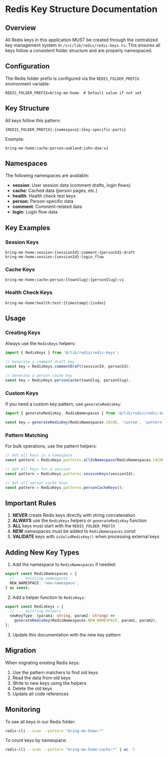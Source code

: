 # Redis Key Structure Documentation

## Overview

All Redis keys in this application MUST be created through the centralized key management system in `/src/lib/redis/redis-keys.ts`. This ensures all keys follow a consistent folder structure and are properly namespaced.

## Configuration

The Redis folder prefix is configured via the `REDIS_FOLDER_PREFIX` environment variable:

```env
REDIS_FOLDER_PREFIX=bring-me-home  # Default value if not set
```

## Key Structure

All keys follow this pattern:
```
{REDIS_FOLDER_PREFIX}:{namespace}:{key-specific-parts}
```

Example:
```
bring-me-home:cache:person:oakland:john-doe:v1
```

## Namespaces

The following namespaces are available:

- **session**: User session data (comment drafts, login flows)
- **cache**: Cached data (person pages, etc.)
- **health**: Health check test keys
- **person**: Person-specific data
- **comment**: Comment-related data
- **login**: Login flow data

## Key Examples

### Session Keys
```
bring-me-home:session:{sessionId}:comment:{personId}:draft
bring-me-home:session:{sessionId}:login_flow
```

### Cache Keys
```
bring-me-home:cache:person:{townSlug}:{personSlug}:v1
```

### Health Check Keys
```
bring-me-home:health:test:{timestamp}:{index}
```

## Usage

### Creating Keys

Always use the `RedisKeys` helpers:

```typescript
import { RedisKeys } from '@/lib/redis/redis-keys';

// Generate a comment draft key
const key = RedisKeys.commentDraft(sessionId, personId);

// Generate a person cache key
const key = RedisKeys.personCache(townSlug, personSlug);
```

### Custom Keys

If you need a custom key pattern, use `generateRedisKey`:

```typescript
import { generateRedisKey, RedisNamespaces } from '@/lib/redis/redis-keys';

const key = generateRedisKey(RedisNamespaces.CACHE, 'custom', 'pattern', id);
```

### Pattern Matching

For bulk operations, use the pattern helpers:

```typescript
// Get all keys in a namespace
const pattern = RedisKeys.patterns.allInNamespace(RedisNamespaces.CACHE);

// Get all keys for a session
const pattern = RedisKeys.patterns.sessionKeys(sessionId);

// Get all person cache keys
const pattern = RedisKeys.patterns.personCacheKeys();
```

## Important Rules

1. **NEVER** create Redis keys directly with string concatenation
2. **ALWAYS** use the `RedisKeys` helpers or `generateRedisKey` function
3. **ALL** keys must start with the `REDIS_FOLDER_PREFIX`
4. **NEW** namespaces must be added to `RedisNamespaces` const
5. **VALIDATE** keys with `isValidRedisKey()` when processing external keys

## Adding New Key Types

1. Add the namespace to `RedisNamespaces` if needed:
```typescript
export const RedisNamespaces = {
  // ... existing namespaces
  NEW_NAMESPACE: 'new-namespace',
} as const;
```

2. Add a helper function to `RedisKeys`:
```typescript
export const RedisKeys = {
  // ... existing helpers
  newKeyType: (param1: string, param2: string) => 
    generateRedisKey(RedisNamespaces.NEW_NAMESPACE, param1, param2),
};
```

3. Update this documentation with the new key pattern

## Migration

When migrating existing Redis keys:

1. Use the pattern matchers to find old keys
2. Read the data from old keys
3. Write to new keys using the helpers
4. Delete the old keys
5. Update all code references

## Monitoring

To see all keys in our Redis folder:
```bash
redis-cli --scan --pattern "bring-me-home:*"
```

To count keys by namespace:
```bash
redis-cli --scan --pattern "bring-me-home:cache:*" | wc -l
```